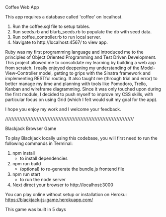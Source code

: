 Coffee Web App

This app requires a database called 'coffee' on localhost.

1. Run the coffee.sql file to setup tables.
2. Run seeds.rb and blurb_seeds.rb to populate the db with seed data.
3. Run coffee_controller.rb to run local server.
4. Navigate to http://localhost:4567/ to view app.

Ruby was my first programming language and introduced me to the principles of Object Oriented Programming and Test Driven Development. This project allowed me to consolidate my learning by building a web app from scratch.
I really enjoyed deepening my understanding of the Model-View-Controller model, getting to grips with the Sinatra framework and implementing RESTful routing. It also taught me (through trial and error) to better manage my time and planning with tools like Pomodoro, Trello, Kanban and wireframe diagramming. Since it was only touched upon during the first module, I decided to push myself to improve my CSS skills, with particular focus on using Grid (which I felt would suit my goal for the app).

I hope you enjoy my work and I welcome your feedback.


//////////////////////////////////////////////////////////////////////////////////

Blackjack Browser Game

To play Blackjack locally using this codebase, you will first need to run the following commands in Terminal:

1. npm install
    - to install dependencies
2. npm run build
    - (optional) to re-generate the bundle.js frontend file
3. npm run start
    - to run the node server
4. Next direct your browser to http://localhost:3000

You can play online without setup or installation on Heroku: https://blackjack-js-game.herokuapp.com/

This game was built in 5 days
